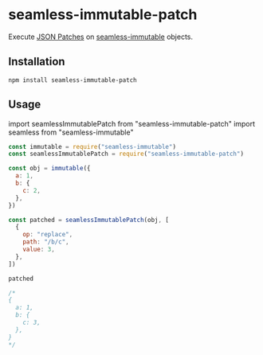 # seamless-immutable-patch

Execute [JSON Patches](https://tools.ietf.org/html/rfc6902#section-4.5) on [seamless-immutable]() objects.

## Installation

`npm install seamless-immutable-patch`

## Usage

import seamlessImmutablePatch from "seamless-immutable-patch"
import seamless from "seamless-immutable"


```javascript
const immutable = require("seamless-immutable")
const seamlessImmutablePatch = require("seamless-immutable-patch")

const obj = immutable({
  a: 1,
  b: {
    c: 2,
  },
})

const patched = seamlessImmutablePatch(obj, [
  {
    op: "replace",
    path: "/b/c",
    value: 3,
  },
])

patched

/*
{
  a: 1,
  b: {
    c: 3,
  },
}
*/


```
